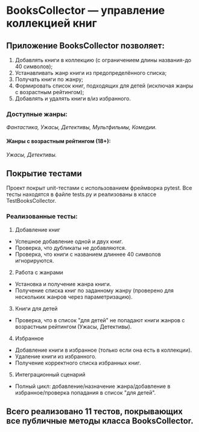 # BooksCollector — управление коллекцией книг
## Приложение BooksCollector позволяет:

1. Добавлять книги в коллекцию (с ограничением длины названия-до 40 символов);
2. Устанавливать жанр книги из предопределённого списка;
3. Получать книги по жанру;
4. Формировать список книг, подходящих для детей (исключая жанры с возрастным рейтингом);
5. Добавлять и удалять книги в/из избранного.
### Доступные жанры:
*Фантастика, Ужасы, Детективы, Мультфильмы, Комедии.*

#### Жанры с возрастным рейтингом (18+):
*Ужасы, Детективы.*

## Покрытие тестами
Проект покрыт unit-тестами с использованием фреймворка pytest.
Все тесты находятся в файле tests.py и реализованы в классе TestBooksCollector.

### Реализованные тесты:
1. Добавление книг
- Успешное добавление одной и двух книг.
- Проверка, что дубликаты не добавляются.
- Проверка, что книги с названием длиннее 40 символов игнорируются.
2.  Работа с жанрами
- Установка и получение жанра книги.
- Получение списка книг по заданному жанру (проверено для нескольких жанров через параметризацию).
3. Книги для детей
- Проверка, что в список "для детей" не попадают книги жанров с возрастным рейтингом (Ужасы, Детективы).
4. Избранное
- Добавление книги в избранное (только если она есть в коллекции).
- Удаление книги из избранного.
- Получение корректного списка избранных книг.
5. Интеграционный сценарий
- Полный цикл: добавление/назначение жанра/добавление в избранное/проверка попадания в список "для детей".
## Всего реализовано 11 тестов, покрывающих все публичные методы класса BooksCollector.